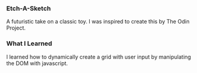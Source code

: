 ### Etch-A-Sketch

A futuristic take on a classic toy. I was inspired to create this by The Odin Project.

### What I Learned

I learned how to dynamically create a grid with user input by manipulating the DOM with javascript.